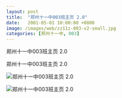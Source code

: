 ```yaml
---
layout: post
title:  "郑州十一中003班主页 2.0"
date:   2001-05-01 10:00:00 +0800
image: /images/web/zz11z-003-v2-small.jpg
categories: [郑州十一中, 003]
---
```


郑州十一中003班主页 2.0

郑州十一中003班主页 2.0

![郑州十一中003班主页 2.0]({{site.baseurl}}/images/web/郑州十一中003班主页V2.png)

![郑州十一中003班主页 2.0]({{site.baseurl}}/images/web/郑州十一中003班主页V2-2.png)


